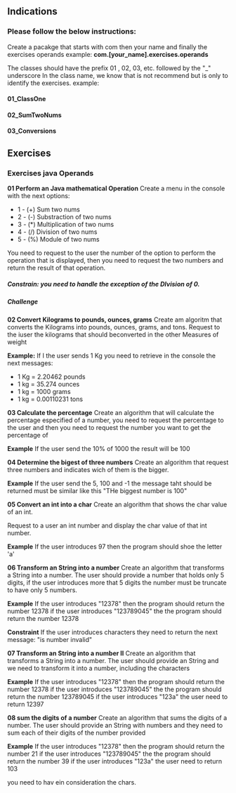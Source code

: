 ## Indications

### Please follow the below instructions: 
Create a pacakge that starts with com then your name and finally the exercises operands
example: 
  **com.[your_name].exercises.operands**

The classes should have the prefix 01 , 02, 03, etc. followed by the "_" underscore In the class name, we know that is not recommend but is only to identify the exercises.
example:
  #### 01_ClassOne
  #### 02_SumTwoNums
  #### 03_Conversions

## Exercises

### Exercises java Operands
**01 Perform an Java mathematical Operation**
Create a menu in the console with the next options:
  * 1 - (+) Sum two nums
  * 2 - (-) Substraction of two nums
  * 3 - (*) Multiplication of two nums
  * 4 - (/) Division of two nums 
  * 5 - (%) Module of two nums

You need to request to the user the number of the option to perform the operation that is displayed, then you need to request the two numbers and return the result of that operation.

##### Constrain: you need to handle the exception of the DIvision of 0.
  
##### Challenge


**02 Convert Kilograms to pounds, ounces, grams**
Create am algoritm that converts the Kilograms into pounds, ounces, grams, and tons. Request to the iuser the kilograms that should beconverted in the other Measures of weight

**Example:** 
If I the user sends 1 Kg you need to retrieve in the console the next messages:
- 1 Kg = 2.20462 pounds
- 1 kg = 35.274 ounces
- 1 kg = 1000 grams
- 1 kg = 0.00110231 tons


**03 Calculate the percentage**
Create an algorithm that will calculate the percentage especified of a number, you need to request the percentage to the user and then you need to request the number you want to get the percentage of

**Example**
If the user send the 10% of 1000 the result will be 100

**04 Determine the bigest of three numbers**
Create an algorithm that request three numbers and indicates wich of them is the bigger.

**Example**
If the user send the 5, 100 and -1 the message taht should be returned must be similar like this "THe biggest number is 100"


**05 Convert an int into a char**
Create an algorithm that shows the char value of an int.

Request to a user an int number and display the char value of that int number.

**Example**
If the user introduces 97 then the program should shoe the letter 'a'

**06 Transform an String into a number**
Create an algorithm that transforms a String into a number.
The user should provide a number that holds only 5 digits, if the user introduces more that 5 digits the number must be truncate to have only 5 numbers.

**Example**
If the user introduces "12378" then the program should return the number 12378
if the user introduces "123789045" the the program should return the number 12378

**Constraint**
If the user introduces characters they need to return the next message: "is number invalid"

**07 Transform an String into a number II**
Create an algorithm that transforms a String into a number.
The user should provide an String and we need to transform it into a number, including the characters

**Example**
If the user introduces "12378" then the program should return the number 12378
if the user introduces "123789045" the the program should return the number 123789045
if the user introduces "123a" the user need to return 12397

**08 sum the digits of a number**
Create an algorithm that sums the digits of a number.
The user should provide an String with numbers and they need to sum each of their digits of the number provided 

**Example**
If the user introduces "12378" then the program should return the number 21
if the user introduces "123789045" the the program should return the number 39
if the user introduces "123a" the user need to return 103

you need to hav ein consideration the chars.
